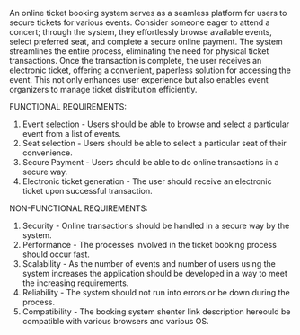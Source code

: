 ﻿An online ticket booking system serves as a seamless platform for users to secure tickets for various events.
Consider someone eager to attend a concert; through the system, they effortlessly browse available events,
select preferred seat, and complete a secure online payment. The system streamlines the entire process, eliminating the need for physical ticket transactions. Once the transaction is complete, the user receives an electronic ticket, offering a convenient, paperless solution for accessing the event. This not only enhances user experience but also enables event organizers to manage ticket distribution efficiently.

FUNCTIONAL REQUIREMENTS:

1) Event selection - Users should be able to browse and select a particular event from a list of events.
2) Seat selection - Users should be able to select a particular seat of their convenience.
3) Secure Payment - Users should be able to do online transactions in a secure way.
4) Electronic ticket generation - The user should receive an electronic ticket upon successful transaction.

NON-FUNCTIONAL REQUIREMENTS:

1) Security - Online transactions should be handled in a secure way by the system.
2) Performance - The processes involved in the ticket booking process should occur fast.
3) Scalability - As the number of events and number of users using the system increases the application should be developed in a way to meet the increasing requirements.
4) Reliability - The system should not run into errors or be down during the process.
5) Compatibility - The booking system shenter link description hereould be compatible with various browsers and various OS.

